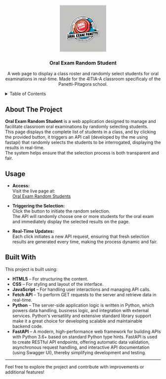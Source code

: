 <!-- Improved compatibility of back to top link: See: https://github.com/othneildrew/Best-README-Template/pull/73 -->
<a id="readme-top"></a>
<!--
*** Thanks for checking out the RANDOM STUDENT SELECTION project.
*** If you have any suggestions to improve the project or the README, please fork the repo and create a pull request,
*** or simply open an issue with your ideas. Happy coding!
-->

<!-- PROJECT LOGO -->
<br />
<div align="center">
  <a href="https://rubenbavaro.github.io/Oral_Exam/">
    <img src="static/img/logo.jpg" alt="Oral Exam Random Student Logo" width="150" height="150">
  </a>

  <h3 align="center">Oral Exam Random Student</h3>

  <p align="center">
    A web page to display a class roster and randomly select students for oral examinations in real-time. Made for the 4ITIA-A classroom specificaly of the Panetti-Pitagora school.
    <br />
  </p>
</div>

<!-- TABLE OF CONTENTS -->
<details>
  <summary>Table of Contents</summary>
  <ol>
    <li><a href="#about-the-project">About The Project</a></li>
    <li><a href="#usage">Usage</a></li>
    <li><a href="#built-with">Built With</a></li>
  </ol>
</details>

<!-- ABOUT THE PROJECT -->
## About The Project

**Oral Exam Random Student** is a web application designed to manage and facilitate classroom oral examinations by randomly selecting students.  
This page displays the complete list of students in a class, and by clicking the provided button, it triggers an API call (developed by the me using fastapi) that randomly selects the students to be interrogated, displaying the results in real-time.  
The system helps ensure that the selection process is both transparent and fair.

<!-- USAGE -->
## Usage

- **Access:**  
  Visit the live page at:  
  [Oral Exam Random Students](https://rubenbavaro.github.io/Oral_Exam/)

- **Triggering the Selection:**  
  Click the button to initiate the random selection.  
  The API will randomly choose one or more students for the oral exam and immediately display the selected results on the page.

- **Real-Time Updates:**  
  Each click initiates a new API request, ensuring that fresh selection results are generated every time, making the process dynamic and fair.

<!-- BUILT WITH -->
## Built With

This project is built using:
* **HTML5** – For structuring the content.
* **CSS** – For styling and layout of the interface.
* **JavaScript** – For handling user interactions and managing API calls.
* **Fetch API** – To perform GET requests to the server and retrieve data in real-time.
*  **Python** – The server-side application logic is written in Python, which powers data handling, business logic, and integration with external services. Python's versatility and extensive standard library support make it a great choice for developing scalable and maintainable backend code.
* **FastAPI** – A modern, high-performance web framework for building APIs with Python 3.6+ based on standard Python type hints. FastAPI is used to create RESTful API endpoints, offering automatic data validation, asynchronous request handling, and interactive API documentation (using Swagger UI), thereby simplifying development and testing.

---

Feel free to explore the project and contribute with improvements or additional features!
